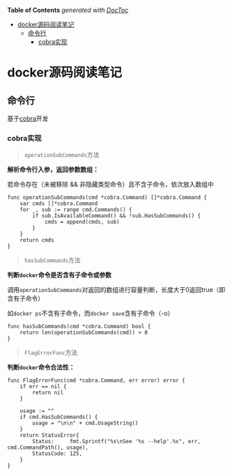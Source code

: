 <!-- START doctoc generated TOC please keep comment here to allow auto update -->
<!-- DON'T EDIT THIS SECTION, INSTEAD RE-RUN doctoc TO UPDATE -->
**Table of Contents**  *generated with [DocToc](https://github.com/thlorenz/doctoc)*

- [docker源码阅读笔记](#docker%E6%BA%90%E7%A0%81%E9%98%85%E8%AF%BB%E7%AC%94%E8%AE%B0)
  - [命令行](#%E5%91%BD%E4%BB%A4%E8%A1%8C)
    - [cobra实现](#cobra%E5%AE%9E%E7%8E%B0)

<!-- END doctoc generated TOC please keep comment here to allow auto update -->

# docker源码阅读笔记

## 命令行

基于[cobra](https://github.com/spf13/cobra)开发

### cobra实现

> `operationSubCommands`方法

**解析命令行入参，返回参数数组：**

若命令存在（未被移除 && 非隐藏类型命令）且不含子命令，依次放入数组中

    func operationSubCommands(cmd *cobra.Command) []*cobra.Command {
    	var cmds []*cobra.Command
    	for _, sub := range cmd.Commands() {
    		if sub.IsAvailableCommand() && !sub.HasSubCommands() {
    			cmds = append(cmds, sub)
    		}
    	}
    	return cmds
    }
    
> `hasSubCommands`方法

**判断`docker`命令是否含有子命令或参数**

调用`operationSubCommands`对返回的数组进行容量判断，长度大于0返回true（即含有子命令）

如`docker ps`不含有子命令，而`docker save`含有子命令（-o）

    func hasSubCommands(cmd *cobra.Command) bool {
    	return len(operationSubCommands(cmd)) > 0
    }
    
> `FlagErrorFunc`方法

**判断`docker`命令合法性：**

    func FlagErrorFunc(cmd *cobra.Command, err error) error {
    	if err == nil {
    		return nil
    	}
    
    	usage := ""
    	if cmd.HasSubCommands() {
    		usage = "\n\n" + cmd.UsageString()
    	}
    	return StatusError{
    		Status:     fmt.Sprintf("%s\nSee '%s --help'.%s", err, cmd.CommandPath(), usage),
    		StatusCode: 125,
    	}
    }